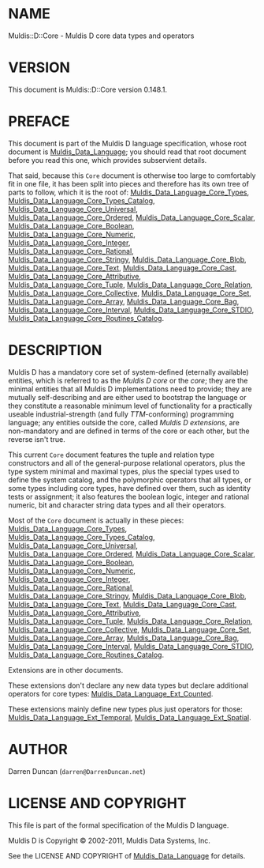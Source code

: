 # NAME

Muldis::D::Core - Muldis D core data types and operators

# VERSION

This document is Muldis::D::Core version 0.148.1.

# PREFACE

This document is part of the Muldis D language specification, whose root
document is [Muldis_Data_Language](Muldis_Data_Language.md); you should read that root document
before you read this one, which provides subservient details.

That said, because this `Core` document is otherwise too large to
comfortably fit in one file, it has been split into pieces and therefore
has its own tree of parts to follow, which it is the root of:
[Muldis_Data_Language_Core_Types](Muldis_Data_Language_Core_Types.md), [Muldis_Data_Language_Core_Types_Catalog](Muldis_Data_Language_Core_Types_Catalog.md),
[Muldis_Data_Language_Core_Universal](Muldis_Data_Language_Core_Universal.md), [Muldis_Data_Language_Core_Ordered](Muldis_Data_Language_Core_Ordered.md),
[Muldis_Data_Language_Core_Scalar](Muldis_Data_Language_Core_Scalar.md), [Muldis_Data_Language_Core_Boolean](Muldis_Data_Language_Core_Boolean.md),
[Muldis_Data_Language_Core_Numeric](Muldis_Data_Language_Core_Numeric.md), [Muldis_Data_Language_Core_Integer](Muldis_Data_Language_Core_Integer.md),
[Muldis_Data_Language_Core_Rational](Muldis_Data_Language_Core_Rational.md), [Muldis_Data_Language_Core_Stringy](Muldis_Data_Language_Core_Stringy.md),
[Muldis_Data_Language_Core_Blob](Muldis_Data_Language_Core_Blob.md), [Muldis_Data_Language_Core_Text](Muldis_Data_Language_Core_Text.md),
[Muldis_Data_Language_Core_Cast](Muldis_Data_Language_Core_Cast.md), [Muldis_Data_Language_Core_Attributive](Muldis_Data_Language_Core_Attributive.md),
[Muldis_Data_Language_Core_Tuple](Muldis_Data_Language_Core_Tuple.md), [Muldis_Data_Language_Core_Relation](Muldis_Data_Language_Core_Relation.md),
[Muldis_Data_Language_Core_Collective](Muldis_Data_Language_Core_Collective.md), [Muldis_Data_Language_Core_Set](Muldis_Data_Language_Core_Set.md),
[Muldis_Data_Language_Core_Array](Muldis_Data_Language_Core_Array.md), [Muldis_Data_Language_Core_Bag](Muldis_Data_Language_Core_Bag.md),
[Muldis_Data_Language_Core_Interval](Muldis_Data_Language_Core_Interval.md), [Muldis_Data_Language_Core_STDIO](Muldis_Data_Language_Core_STDIO.md),
[Muldis_Data_Language_Core_Routines_Catalog](Muldis_Data_Language_Core_Routines_Catalog.md).

# DESCRIPTION

Muldis D has a mandatory core set of system-defined (eternally available)
entities, which is referred to as the *Muldis D core* or the *core*; they
are the minimal entities that all Muldis D implementations need to provide;
they are mutually self-describing and are either used to bootstrap the
language or they constitute a reasonable minimum level of functionality for
a practically useable industrial-strength (and fully *TTM*-conforming)
programming language; any entities outside the core, called *Muldis D
extensions*, are non-mandatory and are defined in terms of the core or each
other, but the reverse isn't true.

This current `Core` document features the tuple and
relation type constructors and all of the general-purpose
relational operators, plus the type system minimal and maximal types, plus
the special types used to define the system catalog, and the polymorphic
operators that all types, or some types including core types, have defined
over them, such as identity tests or assignment; it also features the
boolean logic, integer and rational numeric, bit and character string
data types and all their operators.

Most of the `Core` document is actually in these pieces:
[Muldis_Data_Language_Core_Types](Muldis_Data_Language_Core_Types.md), [Muldis_Data_Language_Core_Types_Catalog](Muldis_Data_Language_Core_Types_Catalog.md),
[Muldis_Data_Language_Core_Universal](Muldis_Data_Language_Core_Universal.md), [Muldis_Data_Language_Core_Ordered](Muldis_Data_Language_Core_Ordered.md),
[Muldis_Data_Language_Core_Scalar](Muldis_Data_Language_Core_Scalar.md), [Muldis_Data_Language_Core_Boolean](Muldis_Data_Language_Core_Boolean.md),
[Muldis_Data_Language_Core_Numeric](Muldis_Data_Language_Core_Numeric.md), [Muldis_Data_Language_Core_Integer](Muldis_Data_Language_Core_Integer.md),
[Muldis_Data_Language_Core_Rational](Muldis_Data_Language_Core_Rational.md), [Muldis_Data_Language_Core_Stringy](Muldis_Data_Language_Core_Stringy.md),
[Muldis_Data_Language_Core_Blob](Muldis_Data_Language_Core_Blob.md), [Muldis_Data_Language_Core_Text](Muldis_Data_Language_Core_Text.md),
[Muldis_Data_Language_Core_Cast](Muldis_Data_Language_Core_Cast.md), [Muldis_Data_Language_Core_Attributive](Muldis_Data_Language_Core_Attributive.md),
[Muldis_Data_Language_Core_Tuple](Muldis_Data_Language_Core_Tuple.md), [Muldis_Data_Language_Core_Relation](Muldis_Data_Language_Core_Relation.md),
[Muldis_Data_Language_Core_Collective](Muldis_Data_Language_Core_Collective.md), [Muldis_Data_Language_Core_Set](Muldis_Data_Language_Core_Set.md),
[Muldis_Data_Language_Core_Array](Muldis_Data_Language_Core_Array.md), [Muldis_Data_Language_Core_Bag](Muldis_Data_Language_Core_Bag.md),
[Muldis_Data_Language_Core_Interval](Muldis_Data_Language_Core_Interval.md), [Muldis_Data_Language_Core_STDIO](Muldis_Data_Language_Core_STDIO.md),
[Muldis_Data_Language_Core_Routines_Catalog](Muldis_Data_Language_Core_Routines_Catalog.md).

Extensions are in other documents.

These extensions don't declare any new data types but declare additional
operators for core types: [Muldis_Data_Language_Ext_Counted](Muldis_Data_Language_Ext_Counted.md).

These extensions mainly define new types plus just operators for those:
[Muldis_Data_Language_Ext_Temporal](Muldis_Data_Language_Ext_Temporal.md), [Muldis_Data_Language_Ext_Spatial](Muldis_Data_Language_Ext_Spatial.md).

# AUTHOR

Darren Duncan (`darren@DarrenDuncan.net`)

# LICENSE AND COPYRIGHT

This file is part of the formal specification of the Muldis D language.

Muldis D is Copyright © 2002-2011, Muldis Data Systems, Inc.

See the LICENSE AND COPYRIGHT of [Muldis_Data_Language](Muldis_Data_Language.md) for details.
